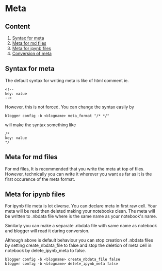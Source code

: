 # Meta

## Content
1. [Syntax for meta](#Syntax-for-meta)
2. [Meta for md files ](#Meta-for-md-files )
3. [Meta for ipynb files](#Meta-for-ipynb-files)
4. [Conversion of meta](#Conversion-of-meta)

## Syntax for meta
The default syntax for writing meta is like of html comment ie.
```
<!--
key: value
-->
```
However, this is not forced. You can change the syntax easily by
```
blogger config -b <blogname> meta_format "/* */"
```
will make the syntax something like
```
/*
key: value
*/
```

## Meta for md files
For md files, It is recommended that you write the meta at top of files.
However, technically you can write it wherever you want as far as it is the first occurence of the meta format.

## Meta for ipynb files
For ipynb file meta is lot diverse. You can declare meta in first raw cell.
Your meta will be read then deleted making your notebooks clean. The meta will be written to <filename>.nbdata file where <filename> is the same name as your notebook's name.

Similarly you can make a separate .nbdata file with same name as notebook and blogger will read it during conversion.

Although above is default behaviour you can stop creation of .nbdata files by setting create\_nbdata\_file to false and stop the deletion of meta cell in notebook by delete\_ipynb\_meta to false.
```
blogger config -b <blogname> create_nbdata_file false
blogger config -b <blogname> delete_ipynb_meta false
```
